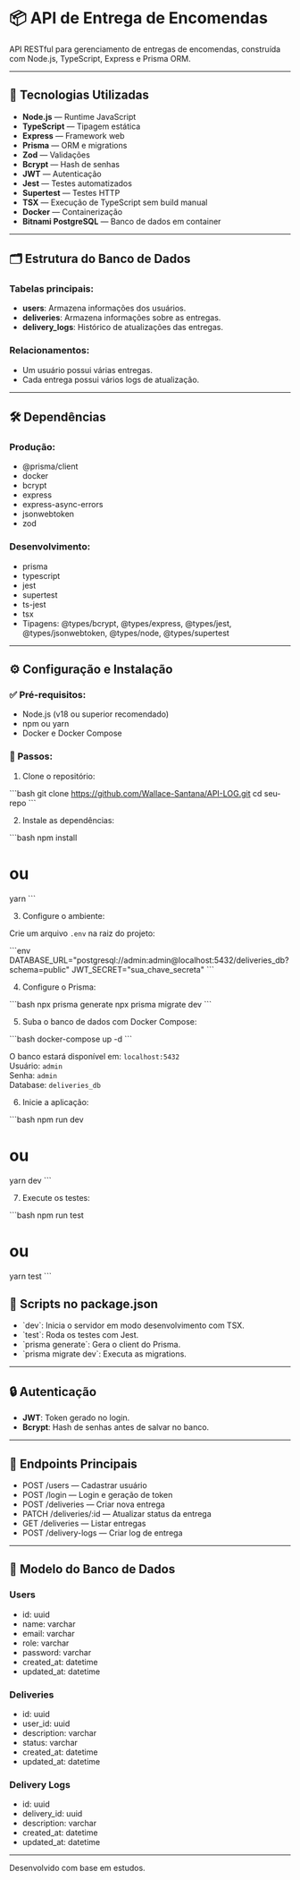 
# 📦 API de Entrega de Encomendas

API RESTful para gerenciamento de entregas de encomendas, construída com Node.js, TypeScript, Express e Prisma ORM.

---

## 🚀 Tecnologias Utilizadas

- **Node.js** — Runtime JavaScript
- **TypeScript** — Tipagem estática
- **Express** — Framework web
- **Prisma** — ORM e migrations
- **Zod** — Validações
- **Bcrypt** — Hash de senhas
- **JWT** — Autenticação
- **Jest** — Testes automatizados
- **Supertest** — Testes HTTP
- **TSX** — Execução de TypeScript sem build manual
- **Docker** — Containerização
- **Bitnami PostgreSQL** — Banco de dados em container

---

## 🗂️ Estrutura do Banco de Dados

### Tabelas principais:

- **users**: Armazena informações dos usuários.
- **deliveries**: Armazena informações sobre as entregas.
- **delivery_logs**: Histórico de atualizações das entregas.

### Relacionamentos:

- Um usuário possui várias entregas.
- Cada entrega possui vários logs de atualização.

---

## 🛠️ Dependências

### Produção:

- @prisma/client
- docker
- bcrypt
- express
- express-async-errors
- jsonwebtoken
- zod

### Desenvolvimento:

- prisma
- typescript
- jest
- supertest
- ts-jest
- tsx
- Tipagens: @types/bcrypt, @types/express, @types/jest, @types/jsonwebtoken, @types/node, @types/supertest

---

## ⚙️ Configuração e Instalação

### ✅ Pré-requisitos:

- Node.js (v18 ou superior recomendado)
- npm ou yarn
- Docker e Docker Compose

### 📝 Passos:

1. Clone o repositório:

\`\`\`bash
git clone https://github.com/Wallace-Santana/API-LOG.git
cd seu-repo
\`\`\`

2. Instale as dependências:

\`\`\`bash
npm install
# ou
yarn
\`\`\`

3. Configure o ambiente:

Crie um arquivo `.env` na raiz do projeto:

\`\`\`env
DATABASE_URL="postgresql://admin:admin@localhost:5432/deliveries_db?schema=public"
JWT_SECRET="sua_chave_secreta"
\`\`\`

4. Configure o Prisma:

\`\`\`bash
npx prisma generate
npx prisma migrate dev
\`\`\`

5. Suba o banco de dados com Docker Compose:

\`\`\`bash
docker-compose up -d
\`\`\`

O banco estará disponível em: `localhost:5432`  
Usuário: `admin`  
Senha: `admin`  
Database: `deliveries_db`

6. Inicie a aplicação:

\`\`\`bash
npm run dev
# ou
yarn dev
\`\`\`

7. Execute os testes:

\`\`\`bash
npm run test
# ou
yarn test
\`\`\`


## 📌 Scripts no package.json

- \`dev\`: Inicia o servidor em modo desenvolvimento com TSX.
- \`test\`: Roda os testes com Jest.
- \`prisma generate\`: Gera o client do Prisma.
- \`prisma migrate dev\`: Executa as migrations.

---

## 🔒 Autenticação

- **JWT**: Token gerado no login.
- **Bcrypt**: Hash de senhas antes de salvar no banco.

---

## 🔗 Endpoints Principais

- POST /users — Cadastrar usuário
- POST /login — Login e geração de token
- POST /deliveries — Criar nova entrega
- PATCH /deliveries/:id — Atualizar status da entrega
- GET /deliveries — Listar entregas
- POST /delivery-logs — Criar log de entrega

---

## 🧱 Modelo do Banco de Dados

### Users
- id: uuid
- name: varchar
- email: varchar
- role: varchar
- password: varchar
- created_at: datetime
- updated_at: datetime

### Deliveries
- id: uuid
- user_id: uuid
- description: varchar
- status: varchar
- created_at: datetime
- updated_at: datetime

### Delivery Logs
- id: uuid
- delivery_id: uuid
- description: varchar
- created_at: datetime
- updated_at: datetime

---


Desenvolvido com base em estudos.
